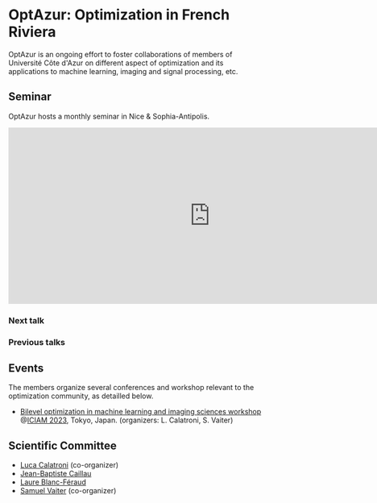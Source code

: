 # OptAzur: Optimization in French Riviera

OptAzur is an ongoing effort to foster collaborations of members of Université Côte d'Azur on different aspect of optimization and its applications to machine learning, imaging and signal processing, etc. 

## Seminar

OptAzur hosts a monthly seminar in Nice & Sophia-Antipolis.

<iframe src="https://calendar.google.com/calendar/embed?src=777634d8e23d216a22f2e45d2f1c56cfd1b2cafd4dedb0f48458a55bef4f7a0f%40group.calendar.google.com&ctz=Europe%2FParis" style="border: 0" width="800" height="350" frameborder="0" scrolling="no"></iframe>

### Next talk

### Previous talks

## Events

The members organize several conferences and workshop relevant to the optimization community, as detailled below.

- [Bilevel optimization in machine learning and imaging sciences workshop](https://iciam2023.org/registered_data?id=00400) @[ICIAM 2023](https://iciam2023.org/accepted_ms#00400_Bilevel_optimization_in_machine_learning_and_imaging_sciences), Tokyo, Japan. (organizers: L. Calatroni, S. Vaiter)

## Scientific Committee

- [Luca Calatroni](https://sites.google.com/view/lucacalatroni/home) (co-organizer)
- [Jean-Baptiste Caillau](https://caillau.perso.math.cnrs.fr)
- [Laure Blanc-Féraud](https://www.i3s.unice.fr/~blancf/)
- [Samuel Vaiter](https://samuelvaiter.com) (co-organizer)
